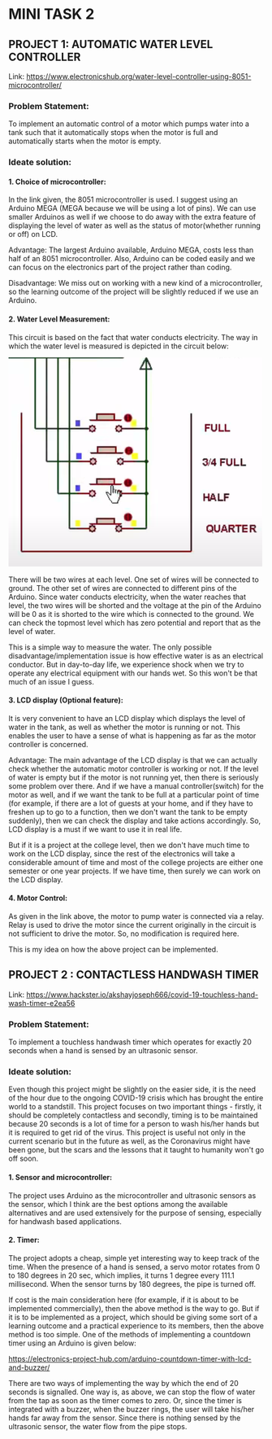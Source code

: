 # MINI TASK 2

## PROJECT 1: AUTOMATIC WATER LEVEL CONTROLLER

Link: https://www.electronicshub.org/water-level-controller-using-8051-microcontroller/

### Problem Statement:
To implement an automatic control of a motor which pumps water into a tank such that it automatically stops when the motor is full and automatically starts when the motor is empty. 

### Ideate solution:

#### 1. Choice of microcontroller:
In the link given, the 8051 microcontroller is used. I suggest using an Arduino MEGA (MEGA because we will be using a lot of pins). We can use smaller Arduinos as well if we choose to do away with the extra feature of displaying the level of water as well as the status of motor(whether running or off) on LCD.

Advantage: The largest Arduino available, Arduino MEGA, costs less than half of an 8051 microcontroller. Also, Arduino can be coded easily and we can focus on the electronics part of the project rather than coding.

Disadvantage: We miss out on working with a new kind of a microcontroller, so the learning outcome of the project will be slightly reduced if we use an Arduino.

#### 2. Water Level Measurement:
This circuit is based on the fact that water conducts electricity. The way in which the water level is measured is depicted in the circuit below:

![](Mini-Task%202%20Images/1.png)

There will be two wires at each level. One set of wires will be connected to ground. The other set of wires are connected to different pins of the Arduino. Since water conducts electricity, when the water reaches that level, the two wires will be shorted and the voltage at the pin of the Arduino will be 0 as it is shorted to the wire which is connected to the ground. We can check the topmost level which has zero potential and report that as the level of water.

This is a simple way to measure the water. The only possible disadvantage/implementation issue is how effective water is as an electrical conductor. But in day-to-day life, we experience shock when we try to operate any electrical equipment with our hands wet. So this won't be that much of an issue I guess. 

#### 3. LCD display (Optional feature):
It is very convenient to have an LCD display which displays the level of water in the tank, as well as whether the motor is running or not. This enables the user to have a sense of what is happening as far as the motor controller is concerned. 

Advantage: The main advantage of the LCD display is that we can actually check whether the automatic motor controller is working or not. If the level of water is empty but if the motor is not running yet, then there is seriously some problem over there. And if we have a manual controller(switch) for the motor as well, and if we want the tank to be full at a particular point of time (for example, if there are a lot of guests at your home, and if they have to freshen up to go to a function, then we don't want the tank to be empty suddenly), then we can check the display and take actions accordingly. So, LCD display is a must if we want to use it in real life.

But if it is a project at the college level, then we don't have much time to work on the LCD display, since the rest of the electronics will take a considerable amount of time and most of the college projects are either one semester or one year projects. If we have time, then surely we can work on the LCD display.

#### 4. Motor Control:
As given in the link above, the motor to pump water is connected via a relay. Relay is used to drive the motor since the current originally in the circuit is not sufficient to drive the motor. So, no modification is required here.

This is my idea on how the above project can be implemented.

## PROJECT 2 : CONTACTLESS HANDWASH TIMER

Link: https://www.hackster.io/akshayjoseph666/covid-19-touchless-hand-wash-timer-e2ea56

### Problem Statement:
To implement a touchless handwash timer which operates for exactly 20 seconds when a hand is sensed by an ultrasonic sensor.

### Ideate solution:
Even though this project might be slightly on the easier side, it is the need of the hour due to the ongoing COVID-19 crisis which has brought the entire world to a standstill. This project focuses on two important things - firstly, it should be completely contactless and secondly, timing is to be maintained because 20 seconds is a lot of time for a person to wash his/her hands but it is required to get rid of the virus. This project is useful not only in the current scenario but in the future as well, as the Coronavirus might have been gone, but the scars and the lessons that it taught to humanity won't go off soon. 

#### 1. Sensor and microcontroller:
The project uses Arduino as the microcontroller and ultrasonic sensors as the sensor, which I think are the best options among the available alternatives and are used extensively for the purpose of sensing, especially for handwash based applications.

#### 2. Timer:
The project adopts a cheap, simple yet interesting way to keep track of the time. When the presence of a hand is sensed, a servo motor rotates from 0 to 180 degrees in 20 sec, which implies, it turns 1 degree every 111.1 millisecond. When the sensor turns by 180 degrees, the pipe is turned off.

If cost is the main consideration here (for example, if it is about to be implemented commercially), then the above method is the way to go. But if it is to be implemented as a project, which should be giving some sort of a learning outcome and a practical experience to its members, then the above method is too simple. One of the methods of implementing a countdown timer using an Arduino is given below:

https://electronics-project-hub.com/arduino-countdown-timer-with-lcd-and-buzzer/

There are two ways of implementing the way by which the end of 20 seconds is signalled. One way is, as above, we can stop the flow of water from the tap as soon as the timer comes to zero. Or, since the timer is integrated with a buzzer, when the buzzer rings, the user will take his/her hands far away from the sensor. Since there is nothing sensed by the ultrasonic sensor, the water flow from the pipe stops.
